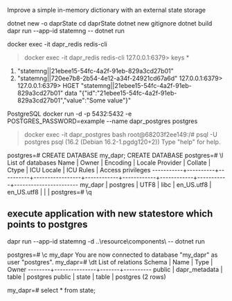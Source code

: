 Improve a simple in-memory dictionary with an external state storage

dotnet new -o daprState
cd daprState
dotnet new gitignore
dotnet build
dapr run --app-id statemng -- dotnet run

docker exec -it dapr_redis redis-cli

> docker exec -it dapr_redis redis-cli
127.0.0.1:6379> keys *
1) "statemng||21ebee15-54fc-4a2f-91eb-829a3cd27b01"
2) "statemng||720ee7b8-2b54-4e12-a34f-24921cd67a6d"
127.0.0.1:6379>
127.0.0.1:6379> HGET "statemng||21ebee15-54fc-4a2f-91eb-829a3cd27b01" data
"{\"id\":\"21ebee15-54fc-4a2f-91eb-829a3cd27b01\",\"value\":\"Some value\"}"


PostgreSQL
docker run -d -p 5432:5432 -e POSTGRES_PASSWORD=example --name dapr_postgres postgres


> docker exec -it dapr_postgres bash
root@68203f2ee149:/# psql -U postgres
psql (16.2 (Debian 16.2-1.pgdg120+2))
Type "help" for help.

postgres=# CREATE DATABASE my_dapr;
CREATE DATABASE
postgres=# \l
                                                      List of databases
   Name    |  Owner   | Encoding | Locale Provider |  Collate   |   Ctype    | ICU Locale | ICU Rules |   Access privileges
-----------+----------+----------+-----------------+------------+------------+------------+-----------+-----------------------
 my_dapr   | postgres | UTF8     | libc            | en_US.utf8 | en_US.utf8 |            |           |
 postgres=# \q


## execute application with new statestore which points to postgres
dapr run --app-id statemng -d ..\resource\components\ -- dotnet run


 postgres=# \c my_dapr
You are now connected to database "my_dapr" as user "postgres".
my_dapr=# \dt
             List of relations
 Schema |     Name      | Type  |  Owner
--------+---------------+-------+----------
 public | dapr_metadata | table | postgres
 public | state         | table | postgres
(2 rows)

my_dapr=# select * from state;